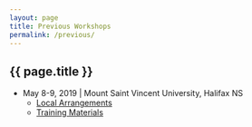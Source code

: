 ```yaml
---
layout: page
title: Previous Workshops
permalink: /previous/
---
```


## {{ page.title }}

- May 8-9, 2019 | Mount Saint Vincent University, Halifax NS
  - [Local Arrangements](/local-arrangements-2019)
  - [Training Materials](https://cudo.carleton.ca/dli-training/4345)
